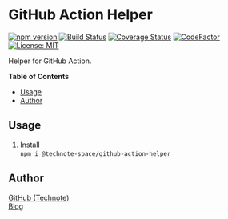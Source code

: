# GitHub Action Helper

[![npm version](https://badge.fury.io/js/%40technote-space%2Fgithub-action-helper.svg)](https://badge.fury.io/js/%40technote-space%2Fgithub-action-helper)
[![Build Status](https://github.com/technote-space/github-action-helper/workflows/Build/badge.svg)](https://github.com/technote-space/github-action-helper/actions)
[![Coverage Status](https://coveralls.io/repos/github/technote-space/github-action-helper/badge.svg?branch=master)](https://coveralls.io/github/technote-space/github-action-helper?branch=master)
[![CodeFactor](https://www.codefactor.io/repository/github/technote-space/github-action-helper/badge)](https://www.codefactor.io/repository/github/technote-space/github-action-helper)
[![License: MIT](https://img.shields.io/badge/License-MIT-blue.svg)](https://github.com/technote-space/github-action-helper/blob/master/LICENSE)

Helper for GitHub Action.

<!-- START doctoc generated TOC please keep comment here to allow auto update -->
<!-- DON'T EDIT THIS SECTION, INSTEAD RE-RUN doctoc TO UPDATE -->
**Table of Contents**

- [Usage](#usage)
- [Author](#author)

<!-- END doctoc generated TOC please keep comment here to allow auto update -->

## Usage
1. Install  
`npm i @technote-space/github-action-helper`

## Author
[GitHub (Technote)](https://github.com/technote-space)  
[Blog](https://technote.space)

